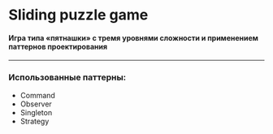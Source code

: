 # Sliding puzzle game

#### Игра типа «пятнашки» с тремя уровнями сложности и применением паттернов проектирования

---

### Использованные паттерны:
- Command
- Observer
- Singleton
- Strategy
